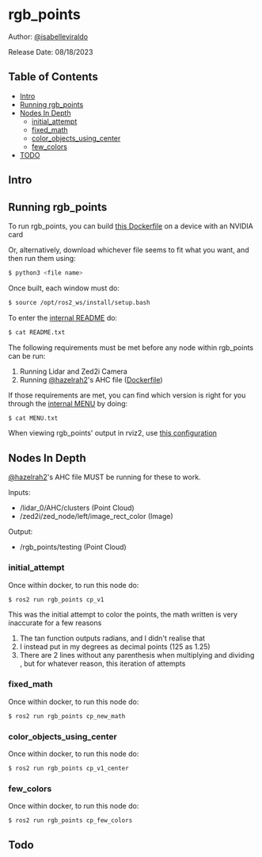 # rgb_points

Author: [@isabelleviraldo](https://github.com/isabelleviraldo)

Release Date: 08/18/2023


## Table of Contents

- [Intro](#intro)
- [Running rgb_points](#running-rgb_points)
- [Nodes In Depth](#nodes-in-depth)
	- [initial_attempt](#initial_attempt)
	- [fixed_math](#fixed_math)
  - [color_objects_using_center](#color_objects_using_center)
  - [few_colors](#few_colors)
- [TODO](#todo)

## Intro


## Running rgb_points

To run rgb_points, you can build [this Dockerfile](https://github.com/isabelleviraldo/rgb_points/blob/main/docker/rgb_points_dockerfile/Dockerfile) on a device with an NVIDIA card

Or, alternatively, download whichever file seems to fit what you want, and then run them using:

```sh
$ python3 <file name>
```

Once built, each window must do:

```sh
$ source /opt/ros2_ws/install/setup.bash
```

To enter the [internal README](https://github.com/isabelleviraldo/rgb_points/blob/main/docker/README_docker.txt) do:

```sh
$ cat README.txt
```

The following requirements must be met before any node within rgb_points can be run:

1. Running Lidar and Zed2i Camera
2. Running [@hazelrah2](https://github.com/hazelrah2)'s AHC file ([Dockerfile](https://github.com/isabelleviraldo/rgb_points/blob/main/docker/AHC_dockerfile/Dockerfile))

If those requirements are met, you can find which version is right for you through the [internal MENU](https://github.com/isabelleviraldo/rgb_points/blob/main/docker/MENU_docker.txt) by doing:

```sh
$ cat MENU.txt
```

When viewing rgb_points' output in rviz2, use [this configuration](https://github.com/isabelleviraldo/rgb_points/blob/main/rviz2/rgb_points_config.rviz)


## Nodes In Depth

[@hazelrah2](https://github.com/hazelrah2)'s AHC file MUST be running for these to work.

Inputs: 
- /lidar_0/AHC/clusters (Point Cloud)
- /zed2i/zed_node/left/image_rect_color (Image)

Output: 
- /rgb_points/testing (Point Cloud)

### initial_attempt

Once within docker, to run this node do:

```sh
$ ros2 run rgb_points cp_v1
```

This was the initial attempt to color the points, the math written is very inaccurate for a few reasons

1. The tan function outputs radians, and I didn't realise that
2. I instead put in my degrees as decimal points (125 as 1.25)
3. There are 2 lines without any parenthesis when multiplying and dividing
, but for whatever reason, this iteration of attempts

### fixed_math

Once within docker, to run this node do:

```sh
$ ros2 run rgb_points cp_new_math
```



### color_objects_using_center

Once within docker, to run this node do:

```sh
$ ros2 run rgb_points cp_v1_center
```

### few_colors

Once within docker, to run this node do:

```sh
$ ros2 run rgb_points cp_few_colors
```

## Todo


 
